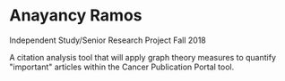# Anayancy Ramos
Independent Study/Senior Research Project Fall 2018


A citation analysis tool that will apply graph theory measures to quantify "important" articles within the Cancer Publication Portal tool.
